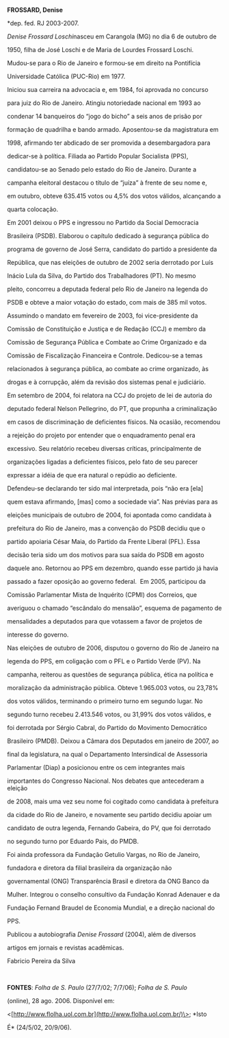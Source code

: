**FROSSARD, Denise**



\*dep. fed. RJ 2003-2007.



*Denise Frossard Loschi*nasceu em Carangola (MG) no dia 6 de outubro de

1950, filha de José Loschi e de Maria de Lourdes Frossard Loschi.



Mudou-se para o Rio de Janeiro e formou-se em direito na Pontifícia

Universidade Católica (PUC-Rio) em 1977.



Iniciou sua carreira na advocacia e, em 1984, foi aprovada no concurso

para juiz do Rio de Janeiro. Atingiu notoriedade nacional em 1993 ao

condenar 14 banqueiros do “jogo do bicho” a seis anos de prisão por

formação de quadrilha e bando armado. Aposentou-se da magistratura em

1998, afirmando ter abdicado de ser promovida a desembargadora para

dedicar-se à política. Filiada ao Partido Popular Socialista (PPS),

candidatou-se ao Senado pelo estado do Rio de Janeiro. Durante a

campanha eleitoral destacou o título de “juíza” à frente de seu nome e,

em outubro, obteve 635.415 votos ou 4,5% dos votos válidos, alcançando a

quarta colocação.



Em 2001 deixou o PPS e ingressou no Partido da Social Democracia

Brasileira (PSDB). Elaborou o capítulo dedicado à segurança pública do

programa de governo de José Serra, candidato do partido a presidente da

República, que nas eleições de outubro de 2002 seria derrotado por Luís

Inácio Lula da Silva, do Partido dos Trabalhadores (PT). No mesmo

pleito, concorreu a deputada federal pelo Rio de Janeiro na legenda do

PSDB e obteve a maior votação do estado, com mais de 385 mil votos.

Assumindo o mandato em fevereiro de 2003, foi vice-presidente da

Comissão de Constituição e Justiça e de Redação (CCJ) e membro da

Comissão de Segurança Pública e Combate ao Crime Organizado e da

Comissão de Fiscalização Financeira e Controle. Dedicou-se a temas

relacionados à segurança pública, ao combate ao crime organizado, às

drogas e à corrupção, além da revisão dos sistemas penal e judiciário.



Em setembro de 2004, foi relatora na CCJ do projeto de lei de autoria do

deputado federal Nelson Pellegrino, do PT, que propunha a criminalização

em casos de discriminação de deficientes físicos. Na ocasião, recomendou

a rejeição do projeto por entender que o enquadramento penal era

excessivo. Seu relatório recebeu diversas críticas, principalmente de

organizações ligadas a deficientes físicos, pelo fato de seu parecer

expressar a idéia de que era natural o repúdio ao deficiente.

Defendeu-se declarando ter sido mal interpretada, pois “não era [ela]

quem estava afirmando, [mas] como a sociedade via”. Nas prévias para as

eleições municipais de outubro de 2004, foi apontada como candidata à

prefeitura do Rio de Janeiro, mas a convenção do PSDB decidiu que o

partido apoiaria César Maia, do Partido da Frente Liberal (PFL). Essa

decisão teria sido um dos motivos para sua saída do PSDB em agosto

daquele ano. Retornou ao PPS em dezembro, quando esse partido já havia

passado a fazer oposição ao governo federal.  Em 2005, participou da

Comissão Parlamentar Mista de Inquérito (CPMI) dos Correios, que

averiguou o chamado “escândalo do mensalão”, esquema de pagamento de

mensalidades a deputados para que votassem a favor de projetos de

interesse do governo.



Nas eleições de outubro de 2006, disputou o governo do Rio de Janeiro na

legenda do PPS, em coligação com o PFL e o Partido Verde (PV). Na

campanha, reiterou as questões de segurança pública, ética na política e

moralização da administração pública. Obteve 1.965.003 votos, ou 23,78%

dos votos válidos, terminando o primeiro turno em segundo lugar. No

segundo turno recebeu 2.413.546 votos, ou 31,99% dos votos válidos, e

foi derrotada por Sérgio Cabral, do Partido do Movimento Democrático

Brasileiro (PMDB). Deixou a Câmara dos Deputados em janeiro de 2007, ao

final da legislatura, na qual o Departamento Intersindical de Assessoria

Parlamentar (Diap) a posicionou entre os cem integrantes mais

importantes do Congresso Nacional. Nos debates que antecederam a eleição

de 2008, mais uma vez seu nome foi cogitado como candidata à prefeitura

da cidade do Rio de Janeiro, e novamente seu partido decidiu apoiar um

candidato de outra legenda, Fernando Gabeira, do PV, que foi derrotado

no segundo turno por Eduardo Pais, do PMDB.



Foi ainda professora da Fundação Getulio Vargas, no Rio de Janeiro,

fundadora e diretora da filial brasileira da organização não

governamental (ONG) Transparência Brasil e diretora da ONG Banco da

Mulher. Integrou o conselho consultivo da Fundação Konrad Adenauer e da

Fundação Fernand Braudel de Economia Mundial, e a direção nacional do

PPS.



Publicou a autobiografia *Denise Frossard* (2004), além de diversos

artigos em jornais e revistas acadêmicas.



Fabricio Pereira da Silva



 



**FONTES**: *Folha de S. Paulo* (27/7/02; 7/7/06); *Folha de S. Paulo*

(online), 28 ago. 2006. Disponível em:

\<[http://www.flolha.uol.com.br](http://www.flolha.uol.com.br/)\>; *Isto

É* (24/5/02, 20/9/06).



 



 

